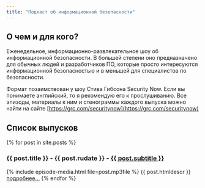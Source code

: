```yaml
---
title: "Подкаст об информационной безопасности"
---
```

## О чем и для кого?
Еженедельное, информационно-развлекательное шоу об информационной безопасности. В большей степени оно предназначено для обычных людей и разработчиков ПО, которые просто интересуются информационной безопасностью и в меньшей для специалистов по безопасности.

Формат позаимствован у шоу Стива Гибсона Security Now. Если вы понимаете английский, то я рекомендую его к прослушиванию. Все эпизоды, материалы к ним и стенограммы каждого выпуска можно найти на сайте [https://grc.com/securitynow](https://grc.com/securitynow)

## Список выпусков

{% for post in site.posts %}
<h3>{{ post.title }} - {{ post.rudate }} - <a href="{{ post.url }}">{{ post.subtitle }}</a></h3>
{% include episode-media.html file=post.mp3file %}
{{ post.htmldescr }}
<a href="{{ post.url }}" >подробнее...</a>
{% endfor %}
